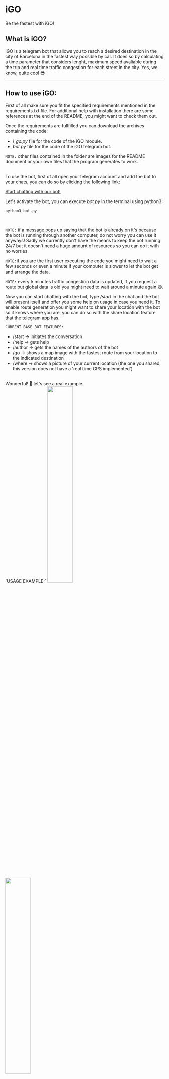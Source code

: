 # iGO

Be the fastest with iGO!
<br /> 
## What is iGO?
iGO is a telegram bot that allows you to reach a desired destination in the city of Barcelona in the fastest way possible by car. It does so by calculating a time parameter that considers lenght, maximum speed avaliable during the trip and real time traffic congestion for each street in the city. Yes, we know, quite cool 😎

---

## How to use iGO:

First of all make sure you fit the specified requirements mentioned in the requirements.txt file. For additional help with installation there are some references at the end of the README, you might want to check them out.

Once the requirements are fullfilled you can download the archives containing the code:
* *i_go.py* file for the code of the iGO module.
* *bot.py* file for the code of the iGO telegram bot.

`NOTE:` other files contained in the folder are images for the README document or your own files that the program generates to work.

<br /> 
To use the bot, first of all open your telegram account and add the bot to your chats, you can do so by clicking the following link:

[Start chatting with our bot!](https://t.me/igo_Pol_Jan_bot)

Let's activate the bot, you can execute *bot.py* in the terminal using python3:
```bash
python3 bot.py
```
<br /> 

`NOTE:` if a message pops up saying that the bot is already on it's because the bot is running through another computer, do not worry you can use it anyways! Sadly we currently don't have the means to keep the bot running 24/7 but it doesn't need a huge amount of resources so you can do it with no worries.

`NOTE:`if you are the first user executing the code you might need to wait a few seconds or even a minute if your computer is slower to let the bot get and arrange the data.

`NOTE:` every 5 minutes traffic congestion data is updated, if you request a route but global data is old you might need to wait around a minute again 😄.

Now you can start chatting with the bot, type */start* in the chat and the bot will present itself and offer you some help on usage in case you need it. To enable route generation you might want to share your location with the bot so it knows where you are, you can do so with the share location feature that the telegram app has. <br /> 


`CURRENT BASE BOT FEATURES:`
* /start -> initiates the conversation
* /help -> gets help
* /author -> gets the names of the authors of the bot
* /go <destination> -> shows a map image with the fastest route from your location to the indicated destination
* /where -> shows a picture of your current location (the one you shared, this version does not have a 'real time GPS implemented')

<br /> 
Wonderful! 🌠 let's see a real example. 
<br /> 
`USAGE EXAMPLE:`

<img src="https://github.com/puigde/ap2-igo/blob/be052f0b70ede1b0d7a02e727158c3380a5525f0/tutorial1.png" width=40% height=40%>
<img src="https://github.com/puigde/ap2-igo/blob/be052f0b70ede1b0d7a02e727158c3380a5525f0/tutorial2.png" width=40% height=40%>


Easy, isn't it? you are ready to go! 🚙 
<br /> 
  
---
 *LATEST UPDATE❗ NEW TRAFFIC FEATURE!*
* /traffic -> shows a map image with the current traffic situation using color references indicated by a posterior message.
  
---  
<br /> 
  
## Help with installation, some references:

* Previous to Osmnx:
  In Ubuntu, previosly type `sudo apt install libspatialindex-dev`. In Mac, type `brew install spatialindex gdal` and get the
  latest versions of the installators.

1. `pip3 install --upgrade pip setuptools wheel`
2. `pip3 install --upgrade osmnx`
3. `pip3 install --upgrade staticmap`

* [Osmnx installation](https://github.com/gboeing/osmnx)
* [NetworkX installation](https://networkx.org/documentation/stable/install.html)
* [Pandas](https://pandas.pydata.org/pandas-docs/stable/getting_started/install.html)


---
## Development overview:
The program has been developed using the python language. We have used some libraries in order to accomplish the needed tasks.
<br /> 
First of all we developed the igo.py module which is used by the bot and accomplishes 3 main tasks:
1. Getting the data 
2. Formating and grouping the data 
3. Using the data, module functionalities

Then, we developed the actual bot which let's the user access module functionalities in a very interactive and comfortable way through the telegram chat.

To get a deeper insight of our thought process and how the code works check the documentation of both i_go.py and bot.py 😄
 
Working on iGo was very interesting as it was our first time managing a team project of this magnitude, we tried our best to make a sensible implementation.  

---
  
*developed by Pol Puigdemont and Jan Sallent, Data Science and Engineering students at UPC, 2021*
